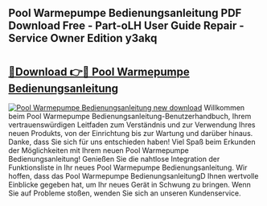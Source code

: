 ## Pool Warmepumpe Bedienungsanleitung PDF Download Free - Part-oLH User Guide Repair - Service Owner Edition y3akq

# <h2><a href="http://df19gj.blite.top/?on=Pool+Warmepumpe+Bedienungsanleitung">🔗Download 👉🔴 Pool Warmepumpe Bedienungsanleitung</a></h2>

[![Pool Warmepumpe Bedienungsanleitung new download](https://i.imgur.com/lujVjoI.png)](http://df19gj.blite.top/?on=Pool+Warmepumpe+Bedienungsanleitung)
Willkommen beim Pool Warmepumpe Bedienungsanleitung-Benutzerhandbuch, Ihrem vertrauenswürdigen Leitfaden zum Verständnis und zur Verwendung Ihres neuen Produkts, von der Einrichtung bis zur Wartung und darüber hinaus. Danke, dass Sie sich für uns entschieden haben! Viel Spaß beim Erkunden der Möglichkeiten mit Ihrem neuen Pool Warmepumpe Bedienungsanleitung! Genießen Sie die nahtlose Integration der Funktionsliste in Ihr neues Pool Warmepumpe Bedienungsanleitung. Wir hoffen, dass das Pool Warmepumpe BedienungsanleitungD Ihnen wertvolle Einblicke gegeben hat, um Ihr neues Gerät in Schwung zu bringen. Wenn Sie auf Probleme stoßen, wenden Sie sich an unseren Kundenservice.
